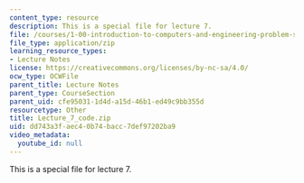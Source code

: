 ```yaml
---
content_type: resource
description: This is a special file for lecture 7.
file: /courses/1-00-introduction-to-computers-and-engineering-problem-solving-spring-2012/dd743a3faec40b74bacc7def97202ba9_Lecture_7_code.zip
file_type: application/zip
learning_resource_types:
- Lecture Notes
license: https://creativecommons.org/licenses/by-nc-sa/4.0/
ocw_type: OCWFile
parent_title: Lecture Notes
parent_type: CourseSection
parent_uid: cfe95031-1d4d-a15d-46b1-ed49c9bb355d
resourcetype: Other
title: Lecture_7_code.zip
uid: dd743a3f-aec4-0b74-bacc-7def97202ba9
video_metadata:
  youtube_id: null
---
```

This is a special file for lecture 7.